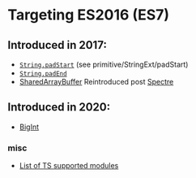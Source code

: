 # Targeting ES2016 (ES7)


## Introduced in 2017:

- [`String.padStart`](https://tc39.github.io/ecma262/#sec-string.prototype.padstart) (see primitive/StringExt/padStart)
- [`String.padEnd`](https://tc39.github.io/ecma262/#sec-string.prototype.padend)
- [SharedArrayBuffer](https://tc39.github.io/ecma262/#sec-sharedarraybuffer-objects) Reintroduced post [Spectre](https://en.wikipedia.org/wiki/Spectre_(security_vulnerability))

## Introduced in 2020:

- [BigInt](https://github.com/tc39/proposal-bigint)

### misc
- [List of TS supported modules](https://www.typescriptlang.org/tsconfig/#lib)